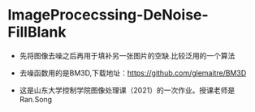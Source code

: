 # ImageProcecssing-DeNoise-FillBlank
* 先将图像去噪之后再用于填补另一张图片的空缺.比较泛用的一个算法

* 去噪函数用的是BM3D,下载地址：https://github.com/glemaitre/BM3D

* 这是山东大学控制学院图像处理课（2021）的一次作业。授课老师是Ran.Song

